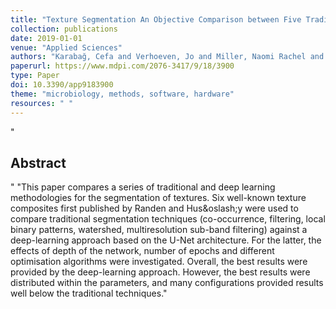 ```yaml
--- 
title: "Texture Segmentation An Objective Comparison between Five Traditional Algorithms and a Deep-Learning U-Net Architecture"
collection: publications
date: 2019-01-01
venue: "Applied Sciences"
authors: "Karabağ, Cefa and Verhoeven, Jo and Miller, Naomi Rachel and Reyes-Aldasoro, Constantino Carlos"
paperurl: https://www.mdpi.com/2076-3417/9/18/3900
type: Paper
doi: 10.3390/app9183900
theme: "microbiology, methods, software, hardware"
resources: " "
--- 
```

"<h2> Abstract </h2>" "This paper compares a series of traditional and deep learning methodologies for the segmentation of textures. Six well-known texture composites first published by Randen and Hus\&oslash;y were used to compare traditional segmentation techniques (co-occurrence, filtering, local binary patterns, watershed, multiresolution sub-band filtering) against a deep-learning approach based on the U-Net architecture. For the latter, the effects of depth of the network, number of epochs and different optimisation algorithms were investigated. Overall, the best results were provided by the deep-learning approach. However, the best results were distributed within the parameters, and many configurations provided results well below the traditional techniques."
